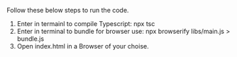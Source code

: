 Follow these below steps to run the code.

1. Enter in termainl to compile Typescript: npx tsc
2. Enter in terminal to bundle for browser use: npx browserify libs/main.js > bundle.js
3. Open index.html in a Browser of your choise.
